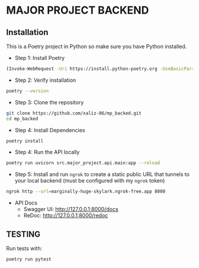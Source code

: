 # MAJOR PROJECT BACKEND

## Installation

This is a Poetry project in Python so make sure you have Python installed.

- Step 1: Install Poetry

```bash
(Invoke-WebRequest -Uri https://install.python-poetry.org -UseBasicParsing).Content | py -
```

- Step 2: Verify installation

```bash
poetry --version
```

- Step 3: Clone the repository

```bash
git clone https://github.com/xaliz-06/mp_backed.git
cd mp_backed
```

- Step 4: Install Dependencies

```bash
poetry install
```

- Step 4: Run the API locally

```bash
poetry run uvicorn src.major_project.api.main:app --reload
```

- Step 5: Install and run `ngrok` to create a static public URL that tunnels to your local backend (must be configured with my `ngrok` token)

```bash
ngrok http --url=marginally-huge-skylark.ngrok-free.app 8000
```

- API Docs
  - Swagger UI: http://127.0.0.1:8000/docs
  - ReDoc: http://127.0.0.1:8000/redoc

## TESTING

Run tests with:

```bash
poetry run pytest
```
